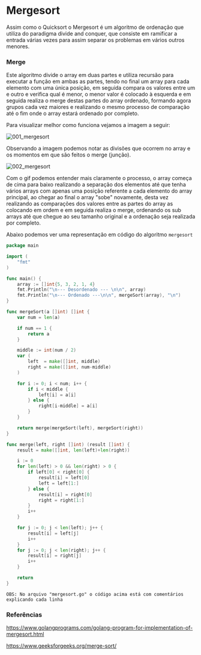 # Mergesort

Assim como o Quicksort o Mergesort é um algoritmo de ordenação que utiliza do paradigma divide and conquer,
que consiste em ramificar a entrada várias vezes para assim separar os problemas em vários outros menores.

### Merge

Este algoritmo divide o array em duas partes e utiliza recursão para executar a função em ambas as partes,
tendo no final um array para cada elemento com uma única posição, em seguida compara os valores entre um e outro
e verifica qual é menor, o menor valor é colocado à esquerda e em seguida realiza o merge destas partes do array
ordenado, formando agora grupos cada vez maiores e realizando o mesmo processo de comparação até o fim onde o array estará ordenado
por completo.

Para visualizar melhor como funciona vejamos a imagem a seguir:

![001_mergesort](https://user-images.githubusercontent.com/48635609/91215813-638b5480-e6eb-11ea-82ca-fa414d5a5d2f.png)

Observando a imagem podemos notar as divisões que ocorrem no array e os momentos em que são feitos o merge (junção).

![002_mergesort](https://user-images.githubusercontent.com/48635609/91216255-0643d300-e6ec-11ea-82ba-2b8af5fe5b42.gif)

Com o gif podemos entender mais claramente o processo, o array começa de cima para baixo realizando a separação dos elementos até que tenha
vários arrays com apenas uma posição referente a cada elemento do array principal, ao chegar ao final o array "sobe" novamente, desta vez 
realizando as comparações dos valores entre as partes do array as colocando em ordem e em seguida realiza o merge, ordenando os sub arrays até que chegue 
ao seu tamanho original e a ordenação seja realizada por completo.

Abaixo podemos ver uma representação em código do algoritmo `mergesort`

```go
package main

import (
	"fmt"
)

func main() {
	array := []int{5, 3, 2, 1, 4}
	fmt.Println("\n--- Desordenado --- \n\n", array)
	fmt.Println("\n--- Ordenado ---\n\n", mergeSort(array), "\n")
}

func mergeSort(a []int) []int {
	var num = len(a)

	if num == 1 {
		return a
	}

	middle := int(num / 2)
	var (
		left  = make([]int, middle)
		right = make([]int, num-middle)
	)

	for i := 0; i < num; i++ {
		if i < middle {
			left[i] = a[i]
		} else {
			right[i-middle] = a[i]
		}
	}

	return merge(mergeSort(left), mergeSort(right))
}

func merge(left, right []int) (result []int) {
	result = make([]int, len(left)+len(right))

	i := 0
	for len(left) > 0 && len(right) > 0 {
		if left[0] < right[0] {
			result[i] = left[0]
			left = left[1:]
		} else {
			result[i] = right[0]
			right = right[1:]
		}
		i++
	}

	for j := 0; j < len(left); j++ {
		result[i] = left[j]
		i++
	}
	for j := 0; j < len(right); j++ {
		result[i] = right[j]
		i++
	}

	return
}

```

`OBS: No arquivo "mergesort.go" o código acima está com comentários explicando cada linha`

### Referências

https://www.golangprograms.com/golang-program-for-implementation-of-mergesort.html

https://www.geeksforgeeks.org/merge-sort/